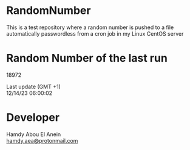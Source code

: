 # RandomNumber    
This is a test repository where a random number is pushed to a file automatically passwordless from a cron job in my Linux CentOS server    
# Random Number of the last run   
18972
      
Last update (GMT +1)    
12/14/23 06:00:02
# Developer    
Hamdy Abou El Anein   
hamdy.aea@protonmail.com
